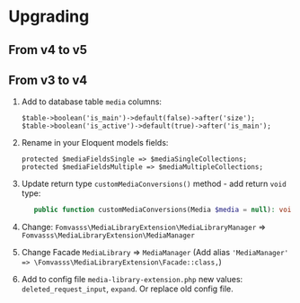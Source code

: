 # Upgrading

## From v4 to v5

## From v3 to v4

1. Add to database table `media` columns:
    
    ```
    $table->boolean('is_main')->default(false)->after('size');
    $table->boolean('is_active')->default(true)->after('is_main');
    ```

2. Rename in your Eloquent models fields:
    ```
    protected $mediaFieldsSingle => $mediaSingleCollections;
    protected $mediaFieldsMultiple => $mediaMultipleCollections;
    ``` 

3. Update return type `customMediaConversions()` method - add return `void` type:
    ```php
       public function customMediaConversions(Media $media = null): void
    ```

4. Change:
    `Fomvasss\MediaLibraryExtension\MediaLibraryManager` => `Fomvasss\MediaLibraryExtension\MediaManager`

5. Change Facade `MediaLibrary` => `MediaManager` (Add alias `'MediaManager' => \Fomvasss\MediaLibraryExtension\Facade::class,`)

6. Add to config file `media-library-extension.php` new values: `deleted_request_input`, `expand`. Or replace old config file.